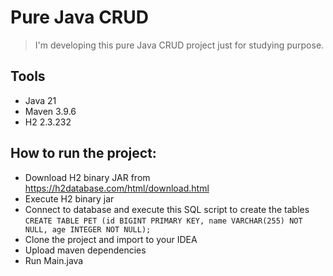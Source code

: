 # Pure Java CRUD
> I'm developing this pure Java CRUD project just for studying purpose.

## Tools
- Java 21
- Maven 3.9.6
- H2 2.3.232

## How to run the project:
- Download H2 binary JAR from https://h2database.com/html/download.html
- Execute H2 binary jar
- Connect to database and execute this SQL script to create the tables </br>
  ```CREATE TABLE PET (id BIGINT PRIMARY KEY, name VARCHAR(255) NOT NULL, age INTEGER NOT NULL);```
- Clone the project and import to your IDEA
- Upload maven dependencies
- Run Main.java
